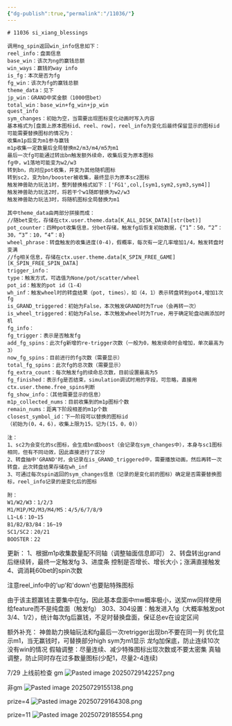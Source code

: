 ```yaml
---
{"dg-publish":true,"permalink":"/11036/"}
---
```



```
# 11036 si_xiang_blessings

调用ng_spin返回win_info信息如下：
reel_info：盘面信息
base_win：该次为ng的赢钱总额
win_ways：赢钱的way info
is_fg：本次是否为fg
fg_win：该次为fg的赢钱总额
theme_data：见下
jp_win：GRAND中奖金额（1000倍bet）   
total_win：base_win+fg_win+jp_win
quest_info
sym_changes：初始为空，当需要出现图标变化动画时写入内容
基本格式为[盘面上原本图标id、reel、row]，reel_info为变化后最终保留显示的图标id
可能需要替换图标的情况为：
收集m1p后变为m1参与赢钱
m1p收集一定数量后全局替换m2/m3/m4/m5为m1
最后一次fg可能通过转出bn触发额外续命，收集后变为原本图标
fg中，w1落地可能变为w2/w3
转到bn，向对应pot收集，并变为其他随机图标
转到sc2，变为bn/booster被收集，最终显示为原本sc2图标
触发神兽助力玩法1时，整列替换格式如下：['FG1',col,[sym1,sym2,sym3,sym4]]
触发神兽助力玩法2时，将若干个w1随即替换为w2/w3
触发神兽助力玩法3时，将随机图标全局替换为m1

其中theme_data由两部分拼接而成：
//随bet变化，存储在ctx.user.theme.data[K_ALL_DISK_DATA][str(bet)]
pot_counter：四种pot收集信息，分bet存储，触发fg后恢复初始数据，{“1”：50，“2”：30，“3”：10，“4”：8}
wheel_phrase：转盘触发的收集进度(0-4)，假概率，每次有一定几率增加1/4，触发转盘时变满
//fg相关信息，存储在ctx.user.theme.data[K_SPIN_FREE_GAME][K_SPIN_FREE_SPIN_DATA]
trigger_info：
type：触发方式，可选值为None/pot/scatter/wheel
pot_id：触发的pot id（1-4）
wh_inf：触发wheel时的转盘结果（pot, times），如（4，1）表示转盘转到pot4,增加1次fg
is_GRAND_triggered：初始为False，本次触发GRAND时为True（会再转一次）
is_wheel_triggered：初始为False，本次触发wheel时为True，用于确定轮盘动画添加时机
fg_info：
fg_trigger：表示是否触发fg
add_fg_spins：此次fg新增的re-trigger次数（一般为0，触发续命时会增加，单次最高为3）
now_fg_spins：目前进行的fg次数（需要显示）
total_fg_spins：此次fg的总次数（需要显示）
fg_extra_count：每次触发fg的续命总次数，目前设置最高为5
fg_finished：表示fg是否结束，simulation调试时用的字段，可忽略，直接用ctx.user.theme.free_spins判断
fg_show_info：（其他需要显示的信息）
m1p_collected_nums：目前收集到的m1p图标个数
remain_nums：距离下阶段相差的m1p个数
closest_symbol_id：下一阶段可以替换的图标id
（初始为(0，4，6)，收集上限为15，记为(15，0，0)）

注：
1、sc2为会变化的sc图标，会生成bn或boost（会记录在sym_changes中），本身与sc1图标相同，但有不同动效，因此直接进行了区分
2、转盘抽中'GRAND'时，会记录在is_GRAND_triggered中，需要播放动画，然后再转一次转盘，此次转盘结果存储在wh_inf
3、可通过每次spin返回的sym_changes信息（记录的是变化前的图标）确定是否需要替换图标，reel_info记录的是变化后的图标

附：
W1/W2/W3：1/2/3
M1/M1P/M2/M3/M4/M5：4/5/6/7/8/9
L1~L6：10~15
B1/B2/B3/B4：16~19
SC1/SC2：20/21
BOOSTER：22
```

更新：
1、根据m1p收集数量配不同轴（调整轴面信息即可）
2、转盘转出grand后继续转，最终一定触发fg
3、进度条
控制是否增长、增长大小；涨满直接触发
4、调消耗60bet的spin次数

注意reel_info中的’up‘和'down'也要贴特殊图标

由于该主题赢钱主要集中在fg，因此基本盘面中mw概率极小，送奖mw同样使用给feature而不是纯盘面（触发fg）
303、304设置：触发进入fg（大概率触发pot 3/4、1/2），统计每次fg后赢钱，不足时替换盘面，保证总ev在设定区间

额外补充：
神兽助力换轴玩法和fg最后一次retrigger出现bn不要在同一列
优化显示m1，当无赢钱时，可替换部分high sym为m1显示
龙fg加保底，防止连续10次没有win的情况
假轴调整：尽量连续、减少特殊图标出现次数或不要太密集
真轴调整，防止同时存在过多数量图标(少配1，尽量2-4连续)

7/29 上线前检查
gm
![Pasted image 20250729142257.png](/img/user/Pasted%20image%2020250729142257.png)

非gm
![Pasted image 20250729155138.png](/img/user/Pasted%20image%2020250729155138.png)

prize=4
![Pasted image 20250729164308.png](/img/user/Pasted%20image%2020250729164308.png)

prize=11
![Pasted image 20250729185554.png](/img/user/Pasted%20image%2020250729185554.png)













